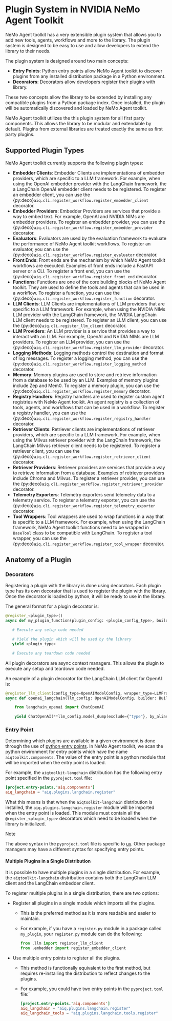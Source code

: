 <!--
SPDX-FileCopyrightText: Copyright (c) 2025, NVIDIA CORPORATION & AFFILIATES. All rights reserved.
SPDX-License-Identifier: Apache-2.0

Licensed under the Apache License, Version 2.0 (the "License");
you may not use this file except in compliance with the License.
You may obtain a copy of the License at

http://www.apache.org/licenses/LICENSE-2.0

Unless required by applicable law or agreed to in writing, software
distributed under the License is distributed on an "AS IS" BASIS,
WITHOUT WARRANTIES OR CONDITIONS OF ANY KIND, either express or implied.
See the License for the specific language governing permissions and
limitations under the License.
-->

# Plugin System in NVIDIA NeMo Agent Toolkit

NeMo Agent toolkit has a very extensible plugin system that allows you to add new tools, agents, workflows and more to the library. The plugin system is designed to be easy to use and allow developers to extend the library to their needs.

The plugin system is designed around two main concepts:

- **Entry Points**: Python entry points allow NeMo Agent toolkit to discover plugins from any installed distribution package in a Python environment.
- **Decorators**: Decorators allow developers register their plugins with library.

These two concepts allow the library to be extended by installing any compatible plugins from a Python package index. Once installed, the plugin will be automatically discovered and loaded by NeMo Agent toolkit.

NeMo Agent toolkit utilizes the this plugin system for all first party components. This allows the library to be modular and extendable by default. Plugins from external libraries are treated exactly the same as first party plugins.


## Supported Plugin Types

NeMo Agent toolkit currently supports the following plugin types:

- **Embedder Clients**: Embedder Clients are implementations of embedder providers, which are specific to a LLM framework. For example, when using the OpenAI embedder provider with the LangChain framework, the a LangChain OpenAI embedder client needs to be registered. To register an embedder client, you can use the {py:deco}`aiq.cli.register_workflow.register_embedder_client` decorator.
- **Embedder Providers**: Embedder Providers are services that provide a way to embed text. For example, OpenAI and NVIDIA NIMs are embedder providers. To register an embedder provider, you can use the {py:deco}`aiq.cli.register_workflow.register_embedder_provider` decorator.
- **Evaluators**: Evaluators are used by the evaluation framework to evaluate the performance of NeMo Agent toolkit workflows. To register an evaluator, you can use the {py:deco}`aiq.cli.register_workflow.register_evaluator` decorator.
- **Front Ends**: Front ends are the mechanism by which NeMo Agent toolkit workflows are executed. Examples of front ends include a FastAPI server or a CLI. To register a front end, you can use the {py:deco}`aiq.cli.register_workflow.register_front_end` decorator.
- **Functions**: Functions are one of the core building blocks of NeMo Agent toolkit. They are used to define the tools and agents that can be used in a workflow. To register a function, you can use the {py:deco}`aiq.cli.register_workflow.register_function` decorator.
- **LLM Clients**: LLM Clients are implementations of LLM providers that are specific to a LLM framework. For example, when using the NVIDIA NIMs LLM provider with the LangChain framework, the NVIDIA LangChain LLM client needs to be registered. To register an LLM client, you can use the {py:deco}`aiq.cli.register_llm_client` decorator.
- **LLM Providers**: An LLM provider is a service that provides a way to interact with an LLM. For example, OpenAI and NVIDIA NIMs are LLM providers. To register an LLM provider, you can use the {py:deco}`aiq.cli.register_workflow.register_llm_provider` decorator.
- **Logging Methods**: Logging methods control the destination and format of log messages. To register a logging method, you can use the {py:deco}`aiq.cli.register_workflow.register_logging_method` decorator.
- **Memory**: Memory plugins are used to store and retrieve information from a database to be used by an LLM. Examples of memory plugins include Zep and Mem0. To register a memory plugin, you can use the {py:deco}`aiq.cli.register_workflow.register_memory` decorator.
- **Registry Handlers**: Registry handlers are used to register custom agent registries with NeMo Agent toolkit. An agent registry is a collection of tools, agents, and workflows that can be used in a workflow. To register a registry handler, you can use the {py:deco}`aiq.cli.register_workflow.register_registry_handler` decorator.
- **Retriever Clients**: Retriever clients are implementations of retriever providers, which are specific to a LLM framework. For example, when using the Milvus retriever provider with the LangChain framework, the LangChain Milvus retriever client needs to be registered. To register a retriever client, you can use the {py:deco}`aiq.cli.register_workflow.register_retriever_client` decorator.
- **Retriever Providers**: Retriever providers are services that provide a way to retrieve information from a database. Examples of retriever providers include Chroma and Milvus. To register a retriever provider, you can use the {py:deco}`aiq.cli.register_workflow.register_retriever_provider` decorator.
- **Telemetry Exporters**: Telemetry exporters send telemetry data to a telemetry service. To register a telemetry exporter, you can use the {py:deco}`aiq.cli.register_workflow.register_telemetry_exporter` decorator.
- **Tool Wrappers**: Tool wrappers are used to wrap functions in a way that is specific to a LLM framework. For example, when using the LangChain framework, NeMo Agent toolkit functions need to be wrapped in `BaseTool` class to be compatible with LangChain. To register a tool wrapper, you can use the {py:deco}`aiq.cli.register_workflow.register_tool_wrapper` decorator.

## Anatomy of a Plugin

### Decorators

Registering a plugin with the library is done using decorators. Each plugin type has its own decorator that is used to register the plugin with the library. Once the decorator is loaded by python, it will be ready to use in the library.

The general format for a plugin decorator is:

```python
@register_<plugin_type>()
async def my_plugin_function(plugin_config: <plugin_config_type>, builder: Builder):

   # Execute any setup code needed

   # Yield the plugin which will be used by the library
   yield <plugin_type>

   # Execute any teardown code needed
```

All plugin decorators are async context managers. This allows the plugin to execute any setup and teardown code needed.

An example of a plugin decorator for the LangChain LLM client for OpenAI is:

```python
@register_llm_client(config_type=OpenAIModelConfig, wrapper_type=LLMFrameworkEnum.LANGCHAIN)
async def openai_langchain(llm_config: OpenAIModelConfig, builder: Builder):

    from langchain_openai import ChatOpenAI

    yield ChatOpenAI(**llm_config.model_dump(exclude={"type"}, by_alias=True))
```

### Entry Point

Determining which plugins are available in a given environment is done through the use of [python entry points](https://packaging.python.org/en/latest/specifications/entry-points/). In NeMo Agent toolkit, we scan the python environment for entry points which have the name `aiqtoolkit.components`. The value of the entry point is a python module that will be imported when the entry point is loaded.

For example, the `aiqtoolkit-langchain` distribution has the following entry point specified in the `pyproject.toml` file:

```toml
[project.entry-points.'aiq.components']
aiq_langchain = "aiq.plugins.langchain.register"
```

What this means is that when the `aiqtoolkit-langchain` distribution is installed, the `aiq.plugins.langchain.register` module will be imported when the entry point is loaded. This module must contain all the `@register_<plugin_type>` decorators which need to be loaded when the library is initialized.

> [!NOTE]
> The above syntax in the `pyproject.toml` file is specific to [uv](https://docs.astral.sh/uv/concepts/projects/config/#plugin-entry-points). Other package managers may have a different syntax for specifying entry points.


#### Multiple Plugins in a Single Distribution

It is possible to have multiple plugins in a single distribution. For example, the `aiqtoolkit-langchain` distribution contains both the LangChain LLM client and the LangChain embedder client.

To register multiple plugins in a single distribution, there are two options:

* Register all plugins in a single module which imports all the plugins.
   * This is the preferred method as it is more readable and easier to maintain.
   * For example, if you have a `register.py` module in a package called `my_plugin`, your `register.py` module can do the following:

      ```python
      from .llm import register_llm_client
      from .embedder import register_embedder_client
      ```

* Use multiple entry points to register all the plugins.
   * This method is functionally equivalent to the first method, but requires re-installing the distribution to reflect changes to the plugins.
   * For example, you could have two entry points in the `pyproject.toml` file:`

      ```toml
      [project.entry-points.'aiq.components']
      aiq_langchain = "aiq.plugins.langchain.register"
      aiq_langchain_tools = "aiq.plugins.langchain.tools.register"
      ```
